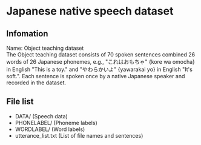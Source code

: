 # Japanese native speech dataset

## Infomation
Name: Object teaching dataset <br>
The Object teaching dataset consists of 70 spoken sentences combined 26 words of 26 Japanese phonemes, e.g., "これはおもちゃ" {kore wa omocha} in English "This is a toy." and "やわらかいよ" {yawarakai yo} in English "It's soft.".
Each sentence is spoken once by a native Japanese speaker  and recorded in the dataset.


## File list
- DATA/ (Speech data)
- PHONELABEL/ (Phoneme labels)
- WORDLABEL/ (Word labels)
- utterance_list.txt (List of file names and sentences)

